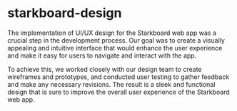 # starkboard-design
The implementation of UI/UX design for the Starkboard web app was a crucial step in the development process. Our goal was to create a visually appealing and intuitive interface that would enhance the user experience and make it easy for users to navigate and interact with the app.

To achieve this, we worked closely with our design team to create wireframes and prototypes, and conducted user testing to gather feedback and make any necessary revisions. The result is a sleek and functional design that is sure to improve the overall user experience of the Starkboard web app.